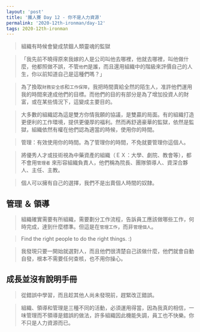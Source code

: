 ```yaml
---
layout: 'post'
title: '鐵人賽 Day 12 - 你不是人力資源'
permalink: '2020-12th-ironman/day-12'
tags: 2020-12th-ironman 
---
```


> 組織有時候會變成禁錮人類靈魂的監獄

> 「我先前不曉得原來我嫁的人是公司叫他去哪裡，他就去哪裡，叫他做什麼，他都照做不誤，不管`他們`是誰，而且還用組織中的階級來評價自己的人生，你以前知道自己是這種們嗎？」

> 為了換取`財務安全感`和`工作保障`，我把時間賣給全然的陌生人，准許他們運用我的時間來達成他們的目標。而他們的目的有部分是為了增加投資人的財富，或在某些情況下，這變成主要目的。

> 大多數的組織認為這是雙方你情我願的協議，是雙贏的局面。有的組織打造更便利的工作環境，提供更優厚的福利。然而再舒適豪華的監獄，依然是監獄，組織依然有權在他們認為適當的時候，使用你的時間。

> 管理：有效使用你的時間。為了管理你的時間，不免就要管理你這個人。

> 將優秀人才或技術視為中藥資產的組織（ＥＸ：大學、劇院、教會等），都不會用`管理者` 來形容組織負責人，他們稱為院長、團隊領導人、資深合夥人、主任、主教。

> 個人可以擁有自己的選擇，我們不是出賣個人時間的奴隸。

## 管理 ＆ 領導

> 組織確實需要有所組織，需要劃分工作流程，告訴員工應該做哪些工作，何時完成，達到什麼標準。但這是在`管理工作`，而非`管理個人`。

> Find the right people to do the right things. :)

> 我發現只要一開始就選對人，而且他們很清楚自己該做什麼，他們就會自動自發，根本不需要任何查核，也不用你操心。

## 成長並沒有說明手冊

> 從錯誤中學習，而且趁其他人尚未發現前，趕緊改正錯誤。

> 組織、領導和管理是三種不同的活動，必須運用得當，因為我真的相信，一味管理而不領導是錯誤的做法，許多組織因此機能失調，員工也不快樂。你不只是人力資源而已。


